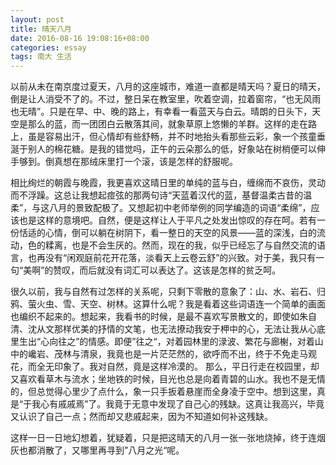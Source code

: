```yaml
---
layout: post
title: 晴天八月
date: 2016-08-16 19:08:16+08:00
categories: essay
tags: 南大 生活
---
```


以前从未在南京度过夏天，八月的这座城市，难道一直都是晴天吗？夏日的晴天，倒是让人消受不了的。不过，整日呆在教室里，吹着空调，拉着窗帘，“也无风雨也无晴”。只是在早、中、晚的路上，有幸看一看蓝天与白云。晴朗的日头下，天空是那么的蓝，而一团团白云散落其间，就象草原上悠懒的羊群。这样的走在路上，虽是容易出汗，但心情却有些舒畅，并不时地抬头看那些云彩，象一个孩童垂涎于别人的棉花糖。是我的错觉吗，正午的云朵那么的低，好象站在树梢便可以伸手够到。倒真想在那绒床里打一个滚，该是怎样的舒服呢。

相比绚烂的朝霞与晚霞，我更喜欢这晴日里的单纯的蓝与白，缠绵而不哀伤，灵动而不浮躁。这总让我想起痖弦的那两句诗“天蓝着汉代的蓝，基督温柔古昔的温柔”，与这八月的景致配极了。又想起初中老师举例的同学编造的词语“柔绵”，应该也是这样的意境吧。自然，便是这样让人于平凡之处发出惊叹的存在呵。若有一份恬适的心情，倒可以躺在树阴下，看一整日的天空的风景——蓝的深浅，白的流动，色的糅离，也是不会生厌的。然而，现在的我，似乎已经忘了与自然交流的语言，也再没有“闲观庭前花开花落，淡看天上云卷云舒”的兴致。对于美，我只有一句“美啊”的赞叹，而后就没有词汇可以表达了。这该是怎样的贫乏呵。

很久以前，我与自然有过怎样的关系呢，只剩下零散的意象了：山、水、岩石、归鸦、萤火虫、雪、天空、树林。这算什么呢？我是看着这些词语连一个简单的画面也编织不起来的。想起来，我看书的时候，是最不喜欢写景散文的，即使如朱自清、沈从文那样优美的抒情的文笔，也无法撩动我安于柙中的心，无法让我从心底里生出“心向往之”的情感。即便”往之“，对着园林里的渌波、繁花与廊榭，对着山中的巉岩、茂林与清泉，我竟也是一片茫茫然的，欲呼而不出，终于不免走马观花，而全无印象了。我对自然，竟是这样冷漠的。
那么，平日行走在校园里，却又喜欢看草木与流水；坐地铁的时候，目光也总是向着青碧的山水。我也不是无情的，但总觉得心里少了点什么，象一只手扳着悬崖而全身凌于空中。想到这里，真是“于我心有戚戚焉”了。我竟于无意中发现了自己心的残缺。这真让我高兴，毕竟又认识了自己一点；然而却又悲戚起来，因为不知道如何补这残缺。

这样一日一日地幻想着，犹疑着，只是把这晴天的八月一张一张地烧掉，终于连烟灰也都消散了，又哪里再寻到”八月之光“呢。
